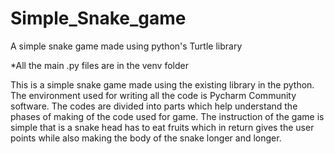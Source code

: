 # Simple_Snake_game
A simple snake game made using python's Turtle library

*All the main .py files are in the venv folder

This is a simple snake game made using the existing library in the python. The environment used for writing all the code is Pycharm Community software. The codes are divided into parts which help understand the phases of making of the code used for game. The instruction of the game is simple that is a snake head has to eat fruits which in return gives the user points while also making the body of the snake longer and longer.

